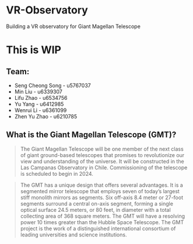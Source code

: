 # VR-Observatory
Building a VR observatory for Giant Magellan Telescope

# This is WIP

## Team:
* Seng Cheong Song - u5767037
* Min Liu - u6339307
* Lifu Zhao - u6534756
* Yu Yang - u6412985
* Wenrui Li - u6361099
* Zhen Yu Zhao - u6210785

## What is the Giant Magellan Telescope (GMT)?
>The Giant Magellan Telescope will be one member of the next class of giant ground-based telescopes that promises to revolutionize our view and understanding of the universe. It will be constructed in the Las Campanas Observatory in Chile. Commissioning of the telescope is scheduled to begin in 2024.

>The GMT has a unique design that offers several advantages. It is a segmented mirror telescope that employs seven of today’s largest stiff monolith mirrors as segments. Six off-axis 8.4 meter or 27-foot segments surround a central on-axis segment, forming a single optical surface 24.5 meters, or 80 feet, in diameter with a total collecting area of 368 square meters. The GMT will have a resolving power 10 times greater than the Hubble Space Telescope. The GMT project is the work of a distinguished international consortium of leading universities and science institutions.
